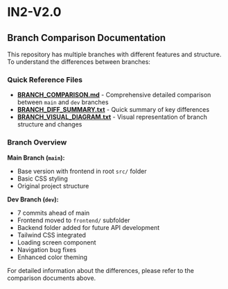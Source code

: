# IN2-V2.0

## Branch Comparison Documentation

This repository has multiple branches with different features and structure. To understand the differences between branches:

### Quick Reference Files

- **[BRANCH_COMPARISON.md](BRANCH_COMPARISON.md)** - Comprehensive detailed comparison between `main` and `dev` branches
- **[BRANCH_DIFF_SUMMARY.txt](BRANCH_DIFF_SUMMARY.txt)** - Quick summary of key differences
- **[BRANCH_VISUAL_DIAGRAM.txt](BRANCH_VISUAL_DIAGRAM.txt)** - Visual representation of branch structure and changes

### Branch Overview

**Main Branch (`main`):**
- Base version with frontend in root `src/` folder
- Basic CSS styling
- Original project structure

**Dev Branch (`dev`):**
- 7 commits ahead of main
- Frontend moved to `frontend/` subfolder
- Backend folder added for future API development
- Tailwind CSS integrated
- Loading screen component
- Navigation bug fixes
- Enhanced color theming

For detailed information about the differences, please refer to the comparison documents above.
